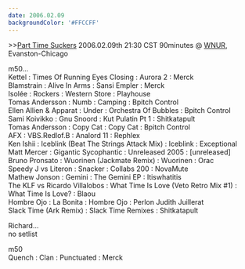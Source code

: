 ```yaml
---
date: 2006.02.09
backgroundColor: '#FFCCFF'
---
```


\>>[Part Time Suckers](http://www.parttimesuckers.com/) 2006.02.09th 21:30 CST 90minutes @ [WNUR](http://www.wnur.org/), Evanston-Chicago  

m50...  
Kettel : Times Of Running Eyes Closing : Aurora 2 : Merck  
Blamstrain : Alive In Arms : Sansi Empler : Merck  
Isolée : Rockers : Western Store : Playhouse  
Tomas Andersson : Numb : Camping : Bpitch Control  
Ellen Allien & Apparat : Under : Orchestra Of Bubbles : Bpitch Control  
Sami Koivikko : Gnu Snoord : Kut Pulatin Pt 1 : Shitkatapult  
Tomas Andersson : Copy Cat : Copy Cat : Bpitch Control  
AFX : VBS.Redlof.B : Analord 11 : Rephlex  
Ken Ishii : Iceblink (Beat The Strings Attack Mix) : Iceblink : Exceptional  
Matt Mercer : Gigantic Sycophantic : Unreleased 2005 : \[unreleased\]  
Bruno Pronsato : Wuorinen (Jackmate Remix) : Wuorinen : Orac  
Speedy J vs Literon : Snacker : Collabs 200 : NovaMute  
Mathew Jonson : Gemini : The Gemini EP : Itiswhatitis  
The KLF vs Ricardo Villalobos : What Time Is Love (Veto Retro Mix #1) : What Time Is Love? : Blaou  
Hombre Ojo : La Bonita : Hombre Ojo : Perlon Judith Juillerat  
Slack Time (Ark Remix) : Slack Time Remixes : Shitkatapult  

Richard...  
no setlist

m50  
Quench : Clan : Punctuated : Merck